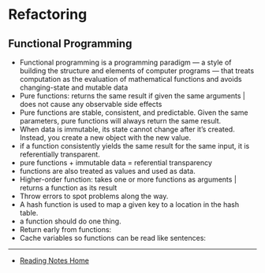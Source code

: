 # Refactoring

## Functional Programming

- Functional programming is a programming paradigm — a style of building the structure and elements of computer programs — that treats computation as the evaluation of mathematical functions and avoids changing-state and mutable data
- Pure functions: returns the same result if given the same arguments | does not cause any observable side effects
- Pure functions are stable, consistent, and predictable. Given the same parameters, pure functions will always return the same result.
- When data is immutable, its state cannot change after it’s created. Instead, you create a new object with the new value.
- if a function consistently yields the same result for the same input, it is referentially transparent.
- pure functions + immutable data = referential transparency
- functions are also treated as values and used as data.
- Higher-order function: takes one or more functions as arguments | returns a function as its result
- Throw errors to spot problems along the way.
- A hash function is used to map a given key to a location in the hash table.
- a function should do one thing.
- Return early from functions:
- Cache variables so functions can be read like sentences:

---

- [Reading Notes Home](https://vektur.github.io/reading-notes/)
